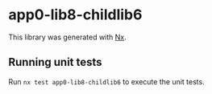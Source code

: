 # app0-lib8-childlib6

This library was generated with [Nx](https://nx.dev).

## Running unit tests

Run `nx test app0-lib8-childlib6` to execute the unit tests.
